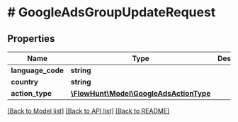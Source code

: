 # # GoogleAdsGroupUpdateRequest

## Properties

Name | Type | Description | Notes
------------ | ------------- | ------------- | -------------
**language_code** | **string** |  |
**country** | **string** |  |
**action_type** | [**\FlowHunt\Model\GoogleAdsActionType**](GoogleAdsActionType.md) |  |

[[Back to Model list]](../../README.md#models) [[Back to API list]](../../README.md#endpoints) [[Back to README]](../../README.md)
